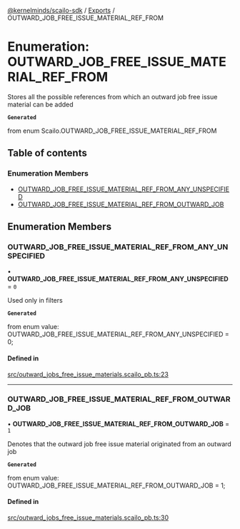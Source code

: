 [@kernelminds/scailo-sdk](../README.md) / [Exports](../modules.md) / OUTWARD\_JOB\_FREE\_ISSUE\_MATERIAL\_REF\_FROM

# Enumeration: OUTWARD\_JOB\_FREE\_ISSUE\_MATERIAL\_REF\_FROM

Stores all the possible references from which an outward job free issue material can be added

**`Generated`**

from enum Scailo.OUTWARD_JOB_FREE_ISSUE_MATERIAL_REF_FROM

## Table of contents

### Enumeration Members

- [OUTWARD\_JOB\_FREE\_ISSUE\_MATERIAL\_REF\_FROM\_ANY\_UNSPECIFIED](OUTWARD_JOB_FREE_ISSUE_MATERIAL_REF_FROM.md#outward_job_free_issue_material_ref_from_any_unspecified)
- [OUTWARD\_JOB\_FREE\_ISSUE\_MATERIAL\_REF\_FROM\_OUTWARD\_JOB](OUTWARD_JOB_FREE_ISSUE_MATERIAL_REF_FROM.md#outward_job_free_issue_material_ref_from_outward_job)

## Enumeration Members

### OUTWARD\_JOB\_FREE\_ISSUE\_MATERIAL\_REF\_FROM\_ANY\_UNSPECIFIED

• **OUTWARD\_JOB\_FREE\_ISSUE\_MATERIAL\_REF\_FROM\_ANY\_UNSPECIFIED** = ``0``

Used only in filters

**`Generated`**

from enum value: OUTWARD_JOB_FREE_ISSUE_MATERIAL_REF_FROM_ANY_UNSPECIFIED = 0;

#### Defined in

[src/outward_jobs_free_issue_materials.scailo_pb.ts:23](https://github.com/scailo/ts-sdk/blob/c10a36b57201dfa5903d4b53efa1e62aa6208936/src/outward_jobs_free_issue_materials.scailo_pb.ts#L23)

___

### OUTWARD\_JOB\_FREE\_ISSUE\_MATERIAL\_REF\_FROM\_OUTWARD\_JOB

• **OUTWARD\_JOB\_FREE\_ISSUE\_MATERIAL\_REF\_FROM\_OUTWARD\_JOB** = ``1``

Denotes that the outward job free issue material originated from an outward job

**`Generated`**

from enum value: OUTWARD_JOB_FREE_ISSUE_MATERIAL_REF_FROM_OUTWARD_JOB = 1;

#### Defined in

[src/outward_jobs_free_issue_materials.scailo_pb.ts:30](https://github.com/scailo/ts-sdk/blob/c10a36b57201dfa5903d4b53efa1e62aa6208936/src/outward_jobs_free_issue_materials.scailo_pb.ts#L30)
